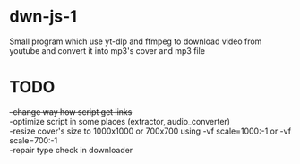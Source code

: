 # dwn-js-1
Small program which use yt-dlp and ffmpeg to download video from youtube and convert it into mp3's cover and mp3 file

# TODO
~~-change way how script get links~~ <br>
-optimize script in some places (extractor, audio_converter) <br>
-resize cover's size to 1000x1000 or 700x700 using -vf scale=1000:-1 or -vf scale=700:-1 <br>
-repair type check in downloader <br>
